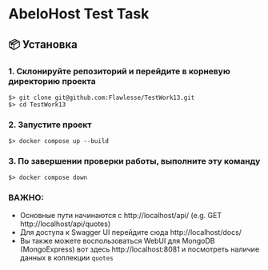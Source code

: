 # AbeloHost Test Task

## 📦 Установка

### 1. Склонируйте репозиторий и перейдите в корневую директорию проекта
```
$> git clone git@github.com:Flawlesse/TestWork13.git
$> cd TestWork13
```
### 2. Запустите проект
```
$> docker compose up --build
```
### 3. По завершении проверки работы, выполните эту команду
```
$> docker compose down
```
### ВАЖНО:
- Основные пути начинаются с http://localhost/api/ (e.g. GET http://localhost/api/quotes)
- Для доступа к Swagger UI перейдите сюда http://localhost/docs/
- Вы также можете воспользоваться WebUI для MongoDB (MongoExpress) вот здесь http://localhost:8081 и посмотреть наличие данных в коллекции `quotes`